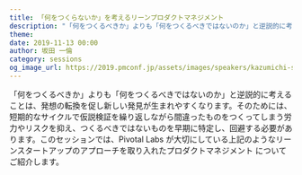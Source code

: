 ```yaml
---
title: 「何をつくらないか」を考えるリーンプロダクトマネジメント 
description: "「何をつくるべきか」よりも「何をつくるべきではないのか」と逆説的に考えることは、発想の転換を促し新しい発見が生まれやすくなります。そのためには、短期的なサイクルで仮説検証を繰り返しながら間違ったものをつくってしまう労力やリスクを抑え、つくるべきではないものを早期に特定し、回避する必要があります。このセッションでは、Pivotal Labs が大切にしている上記のようなリーンスタートアップのアプローチを取り入れたプロダクトマネジメント についてご紹介します。"
theme: 
date: 2019-11-13 00:00
author: 坂田 一倫
category: sessions
og_image_url: https://2019.pmconf.jp/assets/images/speakers/kazumichi-sakata.png
---
```



「何をつくるべきか」よりも「何をつくるべきではないのか」と逆説的に考えることは、発想の転換を促し新しい発見が生まれやすくなります。そのためには、短期的なサイクルで仮説検証を繰り返しながら間違ったものをつくってしまう労力やリスクを抑え、つくるべきではないものを早期に特定し、回避する必要があります。このセッションでは、Pivotal Labs が大切にしている上記のようなリーンスタートアップのアプローチを取り入れたプロダクトマネジメント についてご紹介します。